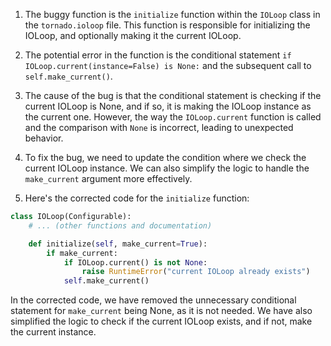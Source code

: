 1. The buggy function is the `initialize` function within the `IOLoop` class in the `tornado.ioloop` file. This function is responsible for initializing the IOLoop, and optionally making it the current IOLoop.

2. The potential error in the function is the conditional statement `if IOLoop.current(instance=False) is None:` and the subsequent call to `self.make_current()`.

3. The cause of the bug is that the conditional statement is checking if the current IOLoop is None, and if so, it is making the IOLoop instance as the current one. However, the way the `IOLoop.current` function is called and the comparison with `None` is incorrect, leading to unexpected behavior.

4. To fix the bug, we need to update the condition where we check the current IOLoop instance. We can also simplify the logic to handle the `make_current` argument more effectively.

5. Here's the corrected code for the `initialize` function:

```python
class IOLoop(Configurable):
    # ... (other functions and documentation)

    def initialize(self, make_current=True):
        if make_current:
            if IOLoop.current() is not None:
                raise RuntimeError("current IOLoop already exists")
            self.make_current()
```

In the corrected code, we have removed the unnecessary conditional statement for `make_current` being None, as it is not needed. We have also simplified the logic to check if the current IOLoop exists, and if not, make the current instance.